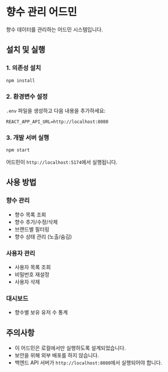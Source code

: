 # 향수 관리 어드민

향수 데이터를 관리하는 어드민 시스템입니다.

## 설치 및 실행

### 1. 의존성 설치
```bash
npm install
```

### 2. 환경변수 설정
`.env` 파일을 생성하고 다음 내용을 추가하세요:
```
REACT_APP_API_URL=http://localhost:8080
```

### 3. 개발 서버 실행
```bash
npm start
```

어드민이 `http://localhost:5174`에서 실행됩니다.

## 사용 방법

### 향수 관리
- 향수 목록 조회
- 향수 추가/수정/삭제
- 브랜드별 필터링
- 향수 상태 관리 (노출/숨김)

### 사용자 관리
- 사용자 목록 조회
- 비밀번호 재설정
- 사용자 삭제

### 대시보드
- 향수별 보유 유저 수 통계

## 주의사항

- 이 어드민은 로컬에서만 실행하도록 설계되었습니다.
- 보안을 위해 외부 배포를 하지 않습니다.
- 백엔드 API 서버가 `http://localhost:8080`에서 실행되어야 합니다. 